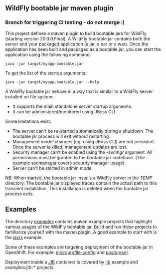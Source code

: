 ## WildFly bootable jar maven plugin 

### Branch for triggering CI testing - do not merge :)

This project defines a maven plugin to build bootable jars for WildFly (starting version 20.0.0.Final). 
A WildFly bootable jar contains both the server and your packaged application (a jar, a ear or a war).
Once the application has been built and packaged as a bootable jar, you can start the application using the following command:

```
java -jar target/myapp-bootable.jar
```

To get the list of the startup arguments:

```
java -jar target/myapp-bootable.jar --help
```

A WildFly bootable jar behave in a way that is similar to a WildFly server installed on file system:

* It supports the main standalone server startup arguments. 
* It can be administered/monitored using JBoss CLI.

Some limitations exist:

* The server can't be re-started automatically during a shutdown. The bootable jar process will exit without restarting.
* Management model changes (eg: using JBoss CLI) are not persisted. Once the server is killed, management updates are lost.
* Security manager can't be enabled using the _-secmgr_ argument. All permissions must be granted to the bootable jar codebase. 
(The example [secmanager](https://github.com/wildfly-extras/wildfly-jar-maven-plugin/tree/master/examples/secmanager) covers security manager usage).
* Server can't be started in admin mode.

NB: When started, the bootable jar installs a WildFly server in the _TEMP_ directory. The bootable jar displayed traces contain the actual path to this transient installation. This 
installation is deleted when the bootable jar process exits.

## Examples

The directory [examples](https://github.com/wildfly-extras/wildfly-jar-maven-plugin/tree/master/examples)
contains maven example projects that highlight various usages of the WildFly bootable jar. Build and run these projects
to familiarize yourself with the maven plugin. A good example to start with is the 
[jaxrs](https://github.com/wildfly-extras/wildfly-jar-maven-plugin/tree/master/examples/jaxrs) example.

Some of these examples are targeting deployment of the bootable jar in OpenShift. 
For example: [microprofile-config](https://github.com/wildfly-extras/wildfly-jar-maven-plugin/tree/master/examples/microprofile-config) and 
[postgresql](https://github.com/wildfly-extras/wildfly-jar-maven-plugin/tree/master/examples/postgresql).

Deployment inside a [JIB](https://github.com/GoogleContainerTools/jib) container is 
covered by [jib](https://github.com/wildfly-extras/wildfly-jar-maven-plugin/tree/master/examples/jib) example and _examples/jib-*_ projects.


